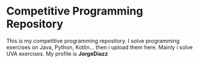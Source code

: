 # Competitive Programming Repository

This is my competitive programming repository. I solve programming exercises on Java, Python, Kotlin... then i upload them here.
Mainly i solve UVA exercises. My profile is **JorgeDiazz** 

 
